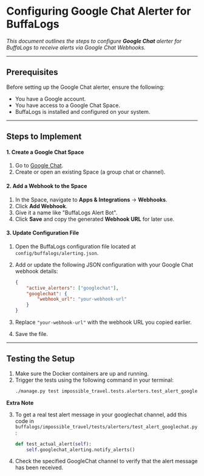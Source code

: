 # Configuring Google Chat Alerter for BuffaLogs

<p><i>This document outlines the steps to configure <b>Google Chat</b> alerter for BuffaLogs to receive alerts via Google Chat Webhooks.</i><p>

---

## Prerequisites

Before setting up the Google Chat alerter, ensure the following:
- You have a Google account.
- You have access to a Google Chat Space.
- BuffaLogs is installed and configured on your system.

---

## Steps to Implement

#### 1. Create a Google Chat Space
1. Go to [Google Chat](https://chat.google.com).
2. Create or open an existing Space (a group chat or channel).

#### 2. Add a Webhook to the Space
1. In the Space, navigate to **Apps & Integrations** → **Webhooks**.
2. Click **Add Webhook**.
3. Give it a name like "BuffaLogs Alert Bot".
4. Click **Save** and copy the generated **Webhook URL** for later use.

#### 3. Update Configuration File
1. Open the BuffaLogs configuration file located at `config/buffalogs/alerting.json`.
2. Add or update the following JSON configuration with your Google Chat webhook details:

    ```json
    {
        "active_alerters": ["googlechat"],
        "googlechat": {
            "webhook_url": "your-webhook-url"
        }
    }
    ```

3. Replace `"your-webhook-url"` with the webhook URL you copied earlier.
4. Save the file.

---

## Testing the Setup

1. Make sure the Docker containers are up and running.
2. Trigger the tests using the following command in your terminal:
    ```bash
    ./manage.py test impossible_travel.tests.alerters.test_alert_googlechat.TestGoogleChatAlerting
    ```
**Extra Note**

3. To get a real test alert message in your googlechat channel, add this code in `buffalogs/impossible_travel/tests/alerters/test_alert_googlechat.py` :

    ```python
    def test_actual_alert(self):
        self.googlechat_alerting.notify_alerts()
    ```

4. Check the specified GoogleChat channel to verify that the alert message has been received.
